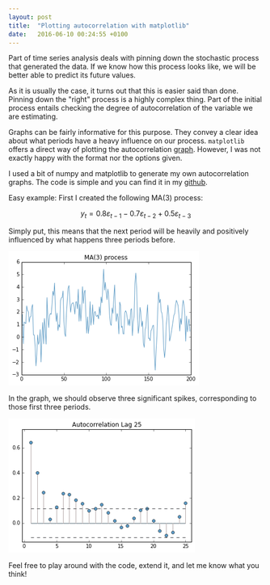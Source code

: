 ```yaml
---
layout: post
title:  "Plotting autocorrelation with matplotlib"
date:   2016-06-10 00:24:55 +0100
---
```


Part of time series analysis deals with pinning down the stochastic process that generated the data. If we know how this process looks like, we will be better able to predict its future values. 

As it is usually the case, it turns out that this is easier said than done. Pinning down the "right" process is a highly complex thing. Part of the initial process entails checking the degree of autocorrelation of the variable we are estimating. 

Graphs can be fairly informative for this purpose. They convey a clear idea about what periods have a heavy influence on our process. `matplotlib` offers a direct way of plotting the autocorrelation [graph](http://matplotlib.org/api/pyplot_api.html). However, I was not exactly happy with the format nor the options given.

I used a bit of numpy and matplotlib to generate my own autocorrelation graphs. The code is simple and you can find it in my [github](https://github.com/jlcoto/econometrics/blob/master/lag_graph.py).

Easy example: First I created the following MA(3) process: 

$$y_t = 0.8\varepsilon_{t-1}- 0.7\varepsilon_{t-2} +  0.5\varepsilon_{t-3} $$

Simply put, this means that the next period will be heavily and positively influenced by what happens three periods before. 


<img src="/img/MA3_process.png" alt="time series" class="image-post">

In the graph, we should observe three significant spikes, corresponding to those first three periods.


<img src="/img/autocorr.png" alt="time series" class="image-post">

Feel free to play around with the code, extend it, and let me know what you think!







